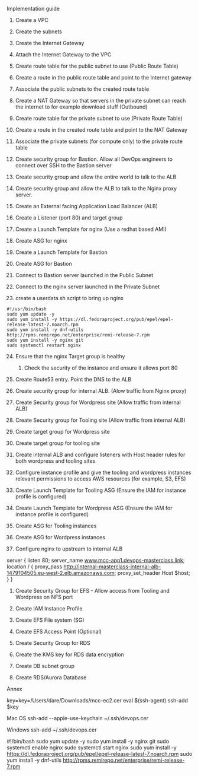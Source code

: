 Implementation guide 


1. Create a VPC
2. Create the subnets 
3. Create the Internet Gateway
4. Attach the Internet Gateway to the VPC
5. Create route table for the public subnet to use  (Public Route Table)
6. Create a route in the public route table and point to the Internet gateway
7. Associate the public subnets to the created route table
8. Create a NAT Gateway so that servers in the private subnet can reach the internet to for example download stuff (Outbound)
9. Create route table for the private subnet to use (Private Route Table)
10. Create a route in the created route table and point to the NAT Gateway
11. Associate the private subnets (for compute only) to the private route table
12. Create security group for Bastion. Allow all DevOps engineers to connect over SSH to the Bastion server
13. Create security group and allow the entire world to talk to the ALB
14. Create security group and allow the ALB to talk to the Nginx proxy server.
15. Create an External facing Application Load Balancer (ALB)
16. Create a Listener (port 80) and target group
17. Create a Launch Template for nginx (Use a redhat based AMI)
18. Create ASG for nginx


19. Create a Launch Template for Bastion 
20. Create ASG for Bastion
21. Connect to Bastion server launched in the Public Subnet
22. Connect to the nginx server launched in the Private Subnet
23. create a userdata.sh script to bring up nginx 



```
#!/usr/bin/bash
sudo yum update -y
sudo yum install -y https://dl.fedoraproject.org/pub/epel/epel-release-latest-7.noarch.rpm
sudo yum install -y dnf-utils http://rpms.remirepo.net/enterprise/remi-release-7.rpm
sudo yum install -y nginx git
sudo systemctl restart nginx
```

24. Ensure that the nginx Target group is healthy
    1.  Check the security of the instance and ensure it allows port 80
25. Create Route53 entry. Point the DNS to the ALB




26. Create security group for internal ALB. (Alow traffic from Nginx proxy)
27. Create Security group for Wordpress site (Allow traffic from internal ALB)
28. Create Security group for Tooling site (Allow traffic from internal ALB)
29. Create target group for Wordpress site
30. Create target group for tooling site
31. Create internal ALB and configure listeners with Host header rules for both wordpress and tooling sites


32. Configure instance profile and give the tooling and wordpress instances relevant permissions to access AWS resources (for example, S3, EFS)
33. Create Launch Template for Tooling ASG (Ensure the IAM for instance profile is configured)
34. Create Launch Template for Wordpress ASG (Ensure the IAM for instance profile is configured)
35. Create ASG for Tooling instances
36. Create ASG for Wordpress instances
37. Configure nginx to upstream to internal ALB

server {
    listen 80;
    server_name www.mcc-app1.devops-masterclass.link;
    location / {
        proxy_pass http://internal-masterclass-internal-alb-1479104505.eu-west-2.elb.amazonaws.com;
        proxy_set_header Host $host;
    }
}

1.  Create Security Group for EFS - Allow access from Tooling and Wordpress on NFS port
2.  Create IAM Instance Profile
3.  Create EFS File system (SG)
4.  Create EFS Access Point (Optional)
    
5.  Create Security Group for RDS
6.  Create the KMS key for RDS data encryption
7.  Create DB subnet group
8.  Create RDS/Aurora Database








Annex

key=key=/Users/dare/Downloads/mcc-ec2.cer
eval $(ssh-agent) 
ssh-add $key

Mac OS
ssh-add --apple-use-keychain ~/.ssh/devops.cer

Windows
ssh-add ~/.ssh/devops.cer





#!/bin/bash
sudo yum update -y
sudo yum install -y nginx git
sudo systemctl enable nginx
sudo systemctl start nginx
sudo yum install -y https://dl.fedoraproject.org/pub/epel/epel-release-latest-7.noarch.rpm
sudo yum install -y dnf-utils http://rpms.remirepo.net/enterprise/remi-release-7.rpm

